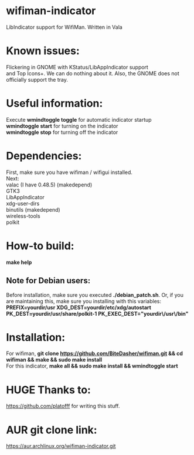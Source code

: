 # wifiman-indicator
LibIndicator support for WifiMan. Written in Vala

# Known issues:

Flickering in GNOME with KStatus/LibAppIndicator support \
and Top Icons+. We can do nothing about it. Also, the GNOME does not officially support the tray.

# Useful information:
Execute **wmindtoggle toggle** for automatic indicator startup \
**wmindtoggle start** for turning on the indicator \
**wmindtoggle stop** for turning off the indicator

# Dependencies:
First, make sure you have wifiman / wifigui installed. \
Next: \
valac (I have 0.48.5) (makedepend) \
GTK3 \
LibAppIndicator \
xdg-user-dirs \
binutils (makedepend)\
wireless-tools \
polkit

# How-to build:

**make help**

## Note for Debian users:

Before installation, make sure you executed __./debian_patch.sh__. Or, if you are maintaining this, make sure you installing with this variables: \
**PREFIX=yourdir/usr XDG_DEST=yourdir/etc/xdg/autostart PK_DEST=yourdir/usr/share/polkit-1 PK_EXEC_DEST="yourdir\\/usr\\/bin"**

# Installation:
For wifiman, **git clone https://github.com/BiteDasher/wifiman.git && cd wifiman && make && sudo make install** \
For this indicator, __make all && sudo make install && wmindtoggle start__

# HUGE Thanks to:
https://github.com/platofff for writing this stuff.

# AUR git clone link:
https://aur.archlinux.org/wifiman-indicator.git
